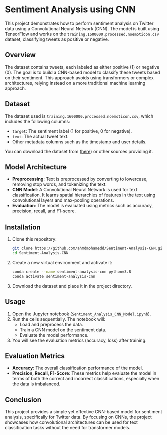 # Sentiment Analysis using CNN

This project demonstrates how to perform sentiment analysis on Twitter data using a Convolutional Neural Network (CNN). The model is built using TensorFlow and works on the `training.1600000.processed.noemoticon.csv` dataset, classifying tweets as positive or negative.

## Overview

The dataset contains tweets, each labeled as either positive (1) or negative (0). The goal is to build a CNN-based model to classify these tweets based on their sentiment. This approach avoids using transformers or complex architectures, relying instead on a more traditional machine learning approach.

## Dataset

The dataset used is `training.1600000.processed.noemoticon.csv`, which includes the following columns:

- `target`: The sentiment label (1 for positive, 0 for negative).
- `text`: The actual tweet text.
- Other metadata columns such as the timestamp and user details.

You can download the dataset from ([here](https://www.kaggle.com/datasets/kazanova/sentiment140)) or other sources providing it.

## Model Architecture

- **Preprocessing**: Text is preprocessed by converting to lowercase, removing stop words, and tokenizing the text.
- **CNN Model**: A Convolutional Neural Network is used for text classification. It learns spatial hierarchies of features in the text using convolutional layers and max-pooling operations.
- **Evaluation**: The model is evaluated using metrics such as accuracy, precision, recall, and F1-score.

## Installation

1. Clone this repository:
    ```bash
    git clone https://github.com/ahmdmohamedd/Sentiment-Analysis-CNN.git
    cd Sentiment-Analysis-CNN
    ```

2. Create a new virtual environment and activate it:
    ```bash
    conda create --name sentiment-analysis-cnn python=3.8
    conda activate sentiment-analysis-cnn
    ```

3. Download the dataset and place it in the project directory.

## Usage

1. Open the Jupyter notebook (`Sentiment_Analysis_CNN_Model.ipynb`).
2. Run the cells sequentially. The notebook will:
   - Load and preprocess the data.
   - Train a CNN model on the sentiment data.
   - Evaluate the model performance.
3. You will see the evaluation metrics (accuracy, loss) after training.

## Evaluation Metrics

- **Accuracy**: The overall classification performance of the model.
- **Precision, Recall, F1-Score**: These metrics help evaluate the model in terms of both the correct and incorrect classifications, especially when the data is imbalanced.

## Conclusion

This project provides a simple yet effective CNN-based model for sentiment analysis, specifically for Twitter data. By focusing on CNNs, the project showcases how convolutional architectures can be used for text classification tasks without the need for transformer models.
